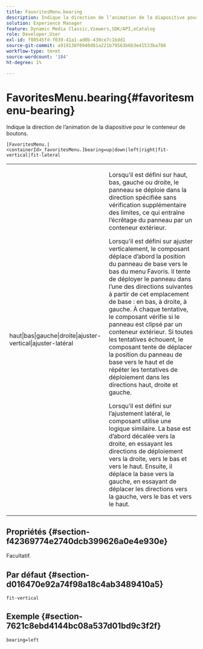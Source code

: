 ```yaml
---
title: FavoritesMenu.bearing
description: Indique la direction de l’animation de la diapositive pour le conteneur de boutons.
solution: Experience Manager
feature: Dynamic Media Classic,Viewers,SDK/API,eCatalog
role: Developer,User
exl-id: f08545fd-f039-41a1-ad0b-430ce7c1bdd1
source-git-commit: a919130f0940d81a221b79563b6b3e41533ba788
workflow-type: tm+mt
source-wordcount: '184'
ht-degree: 1%

---
```


# FavoritesMenu.bearing{#favoritesmenu-bearing}

Indique la direction de l’animation de la diapositive pour le conteneur de boutons.

`[FavoritesMenu.|<containerId>_favoritesMenu.]bearing=up|down|left|right|fit-vertical|fit-lateral`

<table id="table_2B109D2F91E64B5382B31921C3780FA5"> 
 <tbody> 
  <tr> 
   <td colname="col1"> <p><span class="codeph"> haut|bas|gauche|droite|ajuster-vertical|ajuster-latéral</span> </p> </td> 
   <td colname="col2"> <p> Lorsqu’il est défini sur <span class="codeph"> haut</span>, <span class="codeph"> bas</span>, <span class="codeph"> gauche</span> ou <span class="codeph"> droite</span>, le panneau se déploie dans la direction spécifiée sans vérification supplémentaire des limites, ce qui entraîne l’écrêtage du panneau par un conteneur extérieur. </p> <p>Lorsqu’il est défini sur <span class="codeph"> ajuster verticalement</span>, le composant déplace d’abord la position du panneau de base vers le bas du menu Favoris. Il tente de déployer le panneau dans l’une des directions suivantes à partir de cet emplacement de base : en bas, à droite, à gauche. À chaque tentative, le composant vérifie si le panneau est clipsé par un conteneur extérieur. Si toutes les tentatives échouent, le composant tente de déplacer la position du panneau de base vers le haut et de répéter les tentatives de déploiement dans les directions haut, droite et gauche. </p> <p>Lorsqu’il est défini sur l’ajustement <span class="codeph"></span>latéral, le composant utilise une logique similaire. La base est d’abord décalée vers la droite, en essayant les directions de déploiement vers la droite, vers le bas et vers le haut. Ensuite, il déplace la base vers la gauche, en essayant de déplacer les directions vers la gauche, vers le bas et vers le haut. </p> </td> 
  </tr> 
 </tbody> 
</table>

## Propriétés {#section-f42369774e2740dcb399626a0e4e930e}

Facultatif.

## Par défaut {#section-d016470e92a74f98a18c4ab3489410a5}

`fit-vertical`

## Exemple {#section-7621c8ebd4144bc08a537d01bd9c3f2f}

`bearing=left`
